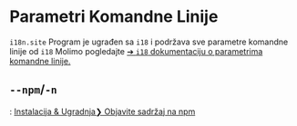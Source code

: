 # Parametri Komandne Linije

`i18n.site` Program je ugrađen sa `i18` i podržava sve parametre komandne linije od `i18` Molimo pogledajte [➔ `i18` dokumentaciju o parametrima komandne linije.](/i18/cli)

## `--npm`/`-n`

: [Instalacija & Ugradnja❯ Objavite sadržaj na npm](/i18n.site/use#npm)